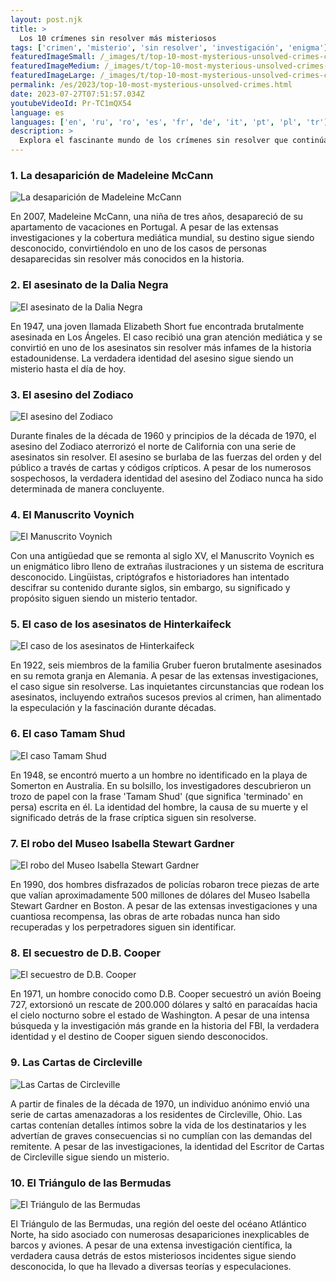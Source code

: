 ```yaml
---
layout: post.njk
title: >
  Los 10 crímenes sin resolver más misteriosos
tags: ['crimen', 'misterio', 'sin resolver', 'investigación', 'enigma']
featuredImageSmall: /_images/t/top-10-most-mysterious-unsolved-crimes-cover-es-small.webp
featuredImageMedium: /_images/t/top-10-most-mysterious-unsolved-crimes-cover-es-medium.webp
featuredImageLarge: /_images/t/top-10-most-mysterious-unsolved-crimes-cover-es-large.webp
permalink: /es/2023/top-10-most-mysterious-unsolved-crimes.html
date: 2023-07-27T07:51:57.034Z
youtubeVideoId: Pr-TC1mQX54
language: es
languages: ['en', 'ru', 'ro', 'es', 'fr', 'de', 'it', 'pt', 'pl', 'tr']
description: >
  Explora el fascinante mundo de los crímenes sin resolver que continúan desconcertando a los investigadores y cautivando al público. Desde misteriosas desapariciones hasta desconcertantes casos de asesinato, estos misterios sin resolver te dejarán intrigado y cuestionando los límites de la comprensión humana.
---
```


### 1. La desaparición de Madeleine McCann

![La desaparición de Madeleine McCann](/_images/2/287ff66e7d9bfef52912504d342fb0b3-medium.webp)

En 2007, Madeleine McCann, una niña de tres años, desapareció de su apartamento de vacaciones en Portugal. A pesar de las extensas investigaciones y la cobertura mediática mundial, su destino sigue siendo desconocido, convirtiéndolo en uno de los casos de personas desaparecidas sin resolver más conocidos en la historia.

### 2. El asesinato de la Dalia Negra

![El asesinato de la Dalia Negra](/_images/0/07f150669b764dff3319469e33659a2c-medium.webp)

En 1947, una joven llamada Elizabeth Short fue encontrada brutalmente asesinada en Los Ángeles. El caso recibió una gran atención mediática y se convirtió en uno de los asesinatos sin resolver más infames de la historia estadounidense. La verdadera identidad del asesino sigue siendo un misterio hasta el día de hoy.

### 3. El asesino del Zodiaco

![El asesino del Zodiaco](/_images/6/654bfcba66142f604621074128e2345f-medium.webp)

Durante finales de la década de 1960 y principios de la década de 1970, el asesino del Zodiaco aterrorizó el norte de California con una serie de asesinatos sin resolver. El asesino se burlaba de las fuerzas del orden y del público a través de cartas y códigos crípticos. A pesar de los numerosos sospechosos, la verdadera identidad del asesino del Zodiaco nunca ha sido determinada de manera concluyente.

### 4. El Manuscrito Voynich

![El Manuscrito Voynich](/_images/c/cba279d3a07cdbf11e28cc03aaaa8546-medium.webp)

Con una antigüedad que se remonta al siglo XV, el Manuscrito Voynich es un enigmático libro lleno de extrañas ilustraciones y un sistema de escritura desconocido. Lingüistas, criptógrafos e historiadores han intentado descifrar su contenido durante siglos, sin embargo, su significado y propósito siguen siendo un misterio tentador.

### 5. El caso de los asesinatos de Hinterkaifeck

![El caso de los asesinatos de Hinterkaifeck](/_images/4/4ada7881af61962ca7d784466ad0ede8-medium.webp)

En 1922, seis miembros de la familia Gruber fueron brutalmente asesinados en su remota granja en Alemania. A pesar de las extensas investigaciones, el caso sigue sin resolverse. Las inquietantes circunstancias que rodean los asesinatos, incluyendo extraños sucesos previos al crimen, han alimentado la especulación y la fascinación durante décadas.

### 6. El caso Tamam Shud

![El caso Tamam Shud](/_images/6/676424001e2d988a80966ee95cf20274-medium.webp)

En 1948, se encontró muerto a un hombre no identificado en la playa de Somerton en Australia. En su bolsillo, los investigadores descubrieron un trozo de papel con la frase 'Tamam Shud' (que significa 'terminado' en persa) escrita en él. La identidad del hombre, la causa de su muerte y el significado detrás de la frase críptica siguen sin resolverse.

### 7. El robo del Museo Isabella Stewart Gardner

![El robo del Museo Isabella Stewart Gardner](/_images/3/3b6705eabb19283e56f317697d17d73e-medium.webp)

En 1990, dos hombres disfrazados de policías robaron trece piezas de arte que valían aproximadamente 500 millones de dólares del Museo Isabella Stewart Gardner en Boston. A pesar de las extensas investigaciones y una cuantiosa recompensa, las obras de arte robadas nunca han sido recuperadas y los perpetradores siguen sin identificar.

### 8. El secuestro de D.B. Cooper

![El secuestro de D.B. Cooper](/_images/6/6ced5a13fc9d0c14872f13da9197fef0-medium.webp)

En 1971, un hombre conocido como D.B. Cooper secuestró un avión Boeing 727, extorsionó un rescate de 200.000 dólares y saltó en paracaídas hacia el cielo nocturno sobre el estado de Washington. A pesar de una intensa búsqueda y la investigación más grande en la historia del FBI, la verdadera identidad y el destino de Cooper siguen siendo desconocidos.

### 9. Las Cartas de Circleville

![Las Cartas de Circleville](/_images/2/29fa3c1dc6af72c2823b1e34ea2c137a-medium.webp)

A partir de finales de la década de 1970, un individuo anónimo envió una serie de cartas amenazadoras a los residentes de Circleville, Ohio. Las cartas contenían detalles íntimos sobre la vida de los destinatarios y les advertían de graves consecuencias si no cumplían con las demandas del remitente. A pesar de las investigaciones, la identidad del Escritor de Cartas de Circleville sigue siendo un misterio.

### 10. El Triángulo de las Bermudas

![El Triángulo de las Bermudas](/_images/8/8899dd68b23769a81709419e1adb28c1-medium.webp)

El Triángulo de las Bermudas, una región del oeste del océano Atlántico Norte, ha sido asociado con numerosas desapariciones inexplicables de barcos y aviones. A pesar de una extensa investigación científica, la verdadera causa detrás de estos misteriosos incidentes sigue siendo desconocida, lo que ha llevado a diversas teorías y especulaciones.

